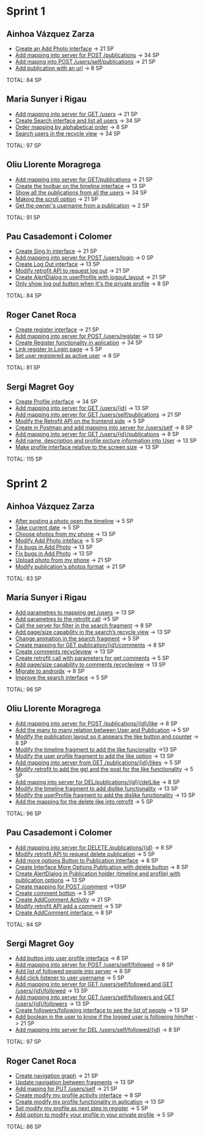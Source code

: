 # Sprint 1
## Ainhoa Vázquez Zarza
* [Create an Add Photo interface](https://wuilder.com/jira/browse/PDS20_2B-29) -> 21 SP
* [Add mapping into server for POST /publications](https://wuilder.com/jira/browse/PDS20_2B-30) -> 34 SP
* [Add maping into POST /users/self/publications](https://wuilder.com/jira/browse/PDS20_2B-52) -> 21 SP
* [Add publication with an url](https://wuilder.com/jira/browse/PDS20_2B-56) -> 8 SP

TOTAL: 84 SP


## Maria Sunyer i Rigau
* [Add mapping into server for GET /users](https://wuilder.com/jira/browse/PDS20_2B-31) -> 21 SP
* [Create Search interface and list all users](https://wuilder.com/jira/browse/PDS20_2B-36) -> 34 SP
* [Order mapping by alphabetical order](https://wuilder.com/jira/browse/PDS20_2B-36) -> 8 SP
* [Search users in the recycle view](https://wuilder.com/jira/browse/PDS20_2B-39) -> 34 SP

TOTAL: 97 SP

## Oliu Llorente Moragrega
* [Add mapping into server for GET/publications](https://wuilder.com/jira/browse/PDS20_2B-32) -> 21 SP
* [Create the toolbar on the timeline interface](https://wuilder.com/jira/browse/PDS20_2B-33) -> 13 SP
* [Show all the publications from all the users](https://wuilder.com/jira/browse/PDS20_2B-35) -> 34 SP
* [Making the scroll option](https://wuilder.com/jira/browse/PDS20_2B-38) -> 21 SP
* [Get the owner's username from a publication](https://wuilder.com/jira/browse/PDS20_2B-48) -> 2 SP

TOTAL: 91 SP

## Pau Casademont i Colomer
* [Create Sing In interface](https://wuilder.com/jira/browse/PDS20_2B-17) -> 21 SP 
* [Add mapping into server for POST /users/login](https://wuilder.com/jira/browse/PDS20_2B-18) -> 0 SP
* [Create Log Out interface](https://wuilder.com/jira/browse/PDS20_2B-19) -> 13 SP 
* [Modify retrofit API to request log out](https://wuilder.com/jira/browse/PDS20_2B-20) -> 21 SP 
* [Create AlertDialog in userProfile with logout_layout](https://wuilder.com/jira/browse/PDS20_2B-49) -> 21 SP
* [Only show log out button when It's the private profile](https://wuilder.com/jira/browse/PDS20_2B-51) -> 8 SP

TOTAL: 84 SP


## Roger Canet Roca
* [Create register interface](https://wuilder.com/jira/browse/PDS20_2B-15) -> 21 SP
* [Add mapping into server for POST /users/register](https://wuilder.com/jira/browse/PDS20_2B-16) -> 13 SP
* [Create Register functionality in aplication](https://wuilder.com/jira/browse/PDS20_2B-53) -> 34 SP
* [Link register in Login page](https://wuilder.com/jira/browse/PDS20_2B-54) -> 5 SP
* [Set user registered as active user](https://wuilder.com/jira/browse/PDS20_2B-55) -> 8 SP

TOTAL: 81 SP

## Sergi Magret Goy
* [Create Profile interface](https://wuilder.com/jira/browse/PDS20_2B-37) -> 34 SP
* [Add mapping into server for GET /users/{id}](https://wuilder.com/jira/browse/PDS20_2B-40) -> 13 SP
* [Add mapping into server for GET /users/self/publications](https://wuilder.com/jira/browse/PDS20_2B-41) -> 21 SP
* [Modify the Retrofit API on the frontend side](https://wuilder.com/jira/browse/PDS20_2B-42) -> 5 SP
* [Create in Postman and add mapping into server for /users/self](https://wuilder.com/jira/browse/PDS20_2B-44) -> 8 SP
* [Add mapping into server for GET /users/{id}/publications](https://wuilder.com/jira/browse/PDS20_2B-46) -> 8 SP
* [Add name, description and profile picture information into User](https://wuilder.com/jira/browse/PDS20_2B-47) -> 13 SP
* [Make profile interface relative to the screen size](https://wuilder.com/jira/browse/PDS20_2B-50) -> 13 SP

TOTAL: 115 SP

# Sprint 2
## Ainhoa Vázquez Zarza
* [After posting a photo open the timeline](https://wuilder.com/jira/browse/PDS20_2B-72) -> 5 SP
* [Take current date](https://wuilder.com/jira/browse/PDS20_2B-74) -> 5 SP
* [Choose photos from my phone](https://wuilder.com/jira/browse/PDS20_2B-99) -> 13 SP
* [Modify Add Photo inteface](https://wuilder.com/jira/browse/PDS20_2B-107) -> 5 SP
* [Fix bugs in Add Photo](https://wuilder.com/jira/browse/PDS20_2B-108) -> 13 SP
* [Fix bugs in Add Photo](https://wuilder.com/jira/browse/PDS20_2B-108) -> 13 SP
* [Upload photo from my phone](https://wuilder.com/jira/browse/PDS20_2B-118) -> 21 SP
* [Modify publication's photos format](https://wuilder.com/jira/browse/PDS20_2B-119) -> 21 SP

TOTAL: 83 SP



## Maria Sunyer i Rigau
* [Add parametres to mapping get /users](https://wuilder.com/jira/browse/PDS20_2B-77) -> 13 SP
* [Add parametres to the retrofit call](https://wuilder.com/jira/browse/PDS20_2B-81) ->5 SP
* [Call the server for filter in the search fragment](https://wuilder.com/jira/browse/PDS20_2B-82) -> 8 SP
* [Add page/size capability in the search’s recycle view](https://wuilder.com/jira/browse/PDS20_2B-95) -> 13 SP
* [Change animation in the search fragment](https://wuilder.com/jira/browse/PDS20_2B-96) -> 5 SP
* [Create mapping for GET publication/{id}/comments](https://wuilder.com/jira/browse/PDS20_2B-86) -> 8 SP
* [Create comments recycleview](https://wuilder.com/jira/browse/PDS20_2B-88) -> 13 SP
* [Create retrofit call with parameters for get comments](https://wuilder.com/jira/browse/PDS20_2B-97) -> 5 SP
* [Add page/size capability to comments recycleview](https://wuilder.com/jira/browse/PDS20_2B-98) -> 13 SP
* [Migrate to androidx](https://wuilder.com/jira/browse/PDS20_2B-59) -> 8 SP
* [Improve the search interface](https://wuilder.com/jira/browse/PDS20_2B-62) -> 5 SP

TOTAL: 96 SP

## Oliu Llorente Moragrega
* [Add mapping into server for POST /publications/{id}/like](https://wuilder.com/jira/browse/PDS20_2B-23) -> 8 SP
* [Add the many to many relation between User and Publication](https://wuilder.com/jira/browse/PDS20_2B-68) -> 5 SP
* [Modify the publication layout so it appears the like button and counter](https://wuilder.com/jira/browse/PDS20_2B-69) -> 8 SP
* [Modify the timeline fragment to add the like funcionality](https://wuilder.com/jira/browse/PDS20_2B-70) ->13 SP
* [Modify the user profile fragment to add the like option](https://wuilder.com/jira/browse/PDS20_2B-71) -> 13 SP
* [Add mapping into server from GET /publications/{id}/likes](https://wuilder.com/jira/browse/PDS20_2B-75) -> 5 SP
* [Modify retrofit to add the get and the post for the like functionality](https://wuilder.com/jira/browse/PDS20_2B-80) -> 5 SP
* [Add maping into server for DEL/publications/{id})/delLike](https://wuilder.com/jira/browse/PDS20_2B-84) -> 8 SP
* [Modify the timeline fragment to add dislike functionality](https://wuilder.com/jira/browse/PDS20_2B-89) -> 13 SP
* [Modify the userProfile fragment to add the dislike functionality](https://wuilder.com/jira/browse/PDS20_2B-90) -> 13 SP
* [Add the mapping for the delete like into retrofit](https://wuilder.com/jira/browse/PDS20_2B-91) -> 5 SP

TOTAL: 96 SP

## Pau Casademont i Colomer
* [Add mapping into server for DELETE /publications/{id}](https://wuilder.com/jira/browse/PDS20_2B-66) -> 8 SP
* [Modify retrofit API to request delete publication](https://wuilder.com/jira/browse/PDS20_2B-67) -> 5 SP
* [Add more options Button to Publication Interface](https://wuilder.com/jira/browse/PDS20_2B-101) -> 8 SP
* [Create Interface More Options Publication with delete button](https://wuilder.com/jira/browse/PDS20_2B-102) -> 8 SP
* [Create AlertDialog in Publication holder (timeline and profile) with publication options](https://wuilder.com/jira/browse/PDS20_2B-103) -> 13 SP
* [Create mapping for POST /comment](https://wuilder.com/jira/browse/PDS20_2B-85) ->13SP
* [Create comment botton](https://wuilder.com/jira/browse/PDS20_2B-87) -> 5 SP
* [Create AddComment Activity](https://wuilder.com/jira/browse/PDS20_2B-104) -> 21 SP
* [Modify retrofit API add a comment](https://wuilder.com/jira/browse/PDS20_2B-105) -> 5 SP
* [Create AddComment interface ](https://wuilder.com/jira/browse/PDS20_2B-105) -> 8 SP


TOTAL: 94 SP

## Sergi Magret Goy
* [Add button into user profile interface](https://wuilder.com/jira/browse/PDS20_2B-63) -> 8 SP
* [Add mapping into server for POST /users/self/followed](https://wuilder.com/jira/browse/PDS20_2B-64) -> 8 SP
* [Add list of followed people into server](https://wuilder.com/jira/browse/PDS20_2B-65) -> 8 SP
* [Add click listener to user username](https://wuilder.com/jira/browse/PDS20_2B-73) -> 5 SP
* [Add mapping into server for GET /users/self/followed and GET /users/{id}/followed](https://wuilder.com/jira/browse/PDS20_2B-78) -> 13 SP
* [Add mapping into server for GET /users/self/followers and GET /users/{id}/followers](https://wuilder.com/jira/browse/PDS20_2B-79) -> 13 SP
* [Create followers/following interface to see the list of people](https://wuilder.com/jira/browse/PDS20_2B-83) -> 13 SP
* [Add boolean in the user to know if the logged user is following him/her](https://wuilder.com/jira/browse/PDS20_2B-92) -> 21 SP
* [Add mapping into server for DEL /users/self/followed/{id}](https://wuilder.com/jira/browse/PDS20_2B-93) -> 8 SP

TOTAL: 97 SP

## Roger Canet Roca
* [Create navigation graph](https://wuilder.com/jira/browse/PDS20_2B-116) -> 21 SP
* [Update navigation between fragments](https://wuilder.com/jira/browse/PDS20_2B-117) -> 13 SP
* [Add maping for PUT /users/self](https://wuilder.com/jira/browse/PDS20_2B-109) -> 21 SP
* [Create modify my profile activity interface](https://wuilder.com/jira/browse/PDS20_2B-54) -> 8 SP
* [Create modify my profile functionality in aplication](https://wuilder.com/jira/browse/PDS20_2B-113) -> 13 SP
* [Set modify my profile as next step in register](https://wuilder.com/jira/browse/PDS20_2B-114) -> 5 SP
* [Add option to modify your profile in your private profile](https://wuilder.com/jira/browse/PDS20_2B-115) -> 5 SP

TOTAL: 86 SP

